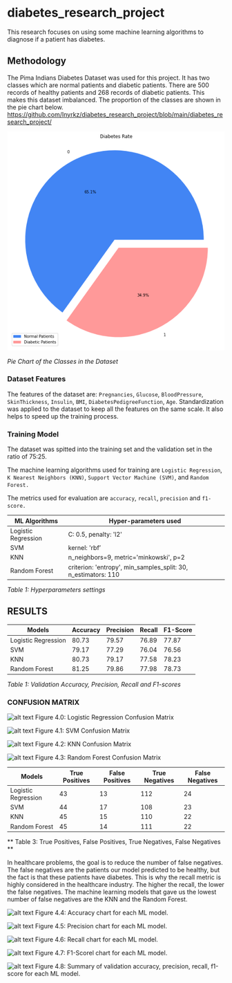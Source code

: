 # diabetes_research_project
This research focuses on using some machine learning algorithms to diagnose if a patient has diabetes.


## Methodology
The  Pima Indians Diabetes Dataset was used for this project. It has two classes which are normal patients and diabetic patients.
There are 500 records of healthy patients and 268 records of diabetic patients. This makes this dataset imbalanced. The proportion of the classes are shown in the pie chart below.
https://github.com/Inyrkz/diabetes_research_project/blob/main/diabetes_research_project/

![Pie Chart of Dataset Classes](charts/pie_chart.png)

*Pie Chart of the Classes in the Dataset*


### Dataset Features
The features of the dataset are: `Pregnancies`, `Glucose`, `BloodPressure`, `SkinThickness`, `Insulin`, `BMI`, `DiabetesPedigreeFunction`, `Age`.
Standardization was applied to the dataset to keep all the features on the same scale. It also helps to speed up the training process.


### Training Model
The dataset was spitted into the training set and the validation set in the ratio of 75:25.

The machine learning algorithms used for training are `Logistic Regression`, `K Nearest Neighbors (KNN)`, `Support Vector Machine (SVM)`, and `Random Forest.`

The metrics used for evaluation are `accuracy`, `recall`, `precision` and `f1-score.`


| ML Algorithms | Hyper-parameters used |
| ----------- | ----------- |
| Logistic Regression | C: 0.5, penalty: 'l2' |
| SVM | kernel: 'rbf’ |
| KNN | n_neighbors=9, metric='minkowski', p=2 |
| Random Forest | criterion: 'entropy', min_samples_split: 30, n_estimators: 110 |

*Table 1: Hyperparameters settings*


## RESULTS

| Models | Accuracy | Precision | Recall | F1-Score |
| ----------- | ----------- | ----------- | ----------- | ----------- |
| Logistic Regression | 80.73 | 79.57 | 76.89 | 77.87 |
| SVM | 79.17 | 77.29 | 76.04 | 76.56 |
| KNN | 80.73 | 79.17 | 77.58 | 78.23 |
| Random Forest | 81.25 | 79.86 | 77.98 | 78.73 |

*Table 1: Validation  Accuracy, Precision, Recall and F1-scores*




### CONFUSION MATRIX


![alt text](image.jpg)
Figure 4.0: Logistic Regression Confusion Matrix


![alt text](image.jpg)
Figure 4.1: SVM Confusion Matrix


![alt text](image.jpg)
Figure 4.2: KNN Confusion Matrix


![alt text](image.jpg)
Figure 4.3: Random Forest Confusion Matrix


| Models | True Positives | False Positives | True Negatives | False Negatives |
| ----------- | ----------- | ----------- | ----------- | ----------- |
| Logistic Regression | 43 | 13 | 112 | 24 |
| SVM | 44 | 17 | 108 | 23 |
| KNN | 45 | 15 | 110 | 22 |
| Random Forest | 45 | 14 | 111 | 22 |

** Table 3: True Positives, False Positives, True Negatives, False Negatives **


In healthcare problems, the goal is to reduce the number of false negatives. The false negatives are the patients our model predicted to be healthy, but the fact is that these patients have diabetes. This is why the recall metric is highly considered in the healthcare industry. The higher the recall, the lower the false negatives. The machine learning models that gave us the lowest number of false negatives are the KNN and the Random Forest. 



![alt text](image.jpg)
Figure 4.4: Accuracy chart for each ML model.



![alt text](image.jpg)
Figure 4.5: Precision chart for each ML model.



![alt text](image.jpg)
Figure 4.6: Recall chart for each ML model.


![alt text](image.jpg)
Figure 4.7: F1-Scorel chart for each ML model.


![alt text](image.jpg)
Figure 4.8: Summary of validation accuracy, precision, recall, f1-score  for each ML model.

